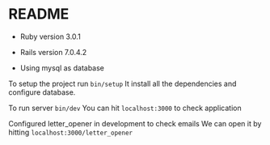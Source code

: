 # README

- Ruby version
  3.0.1

- Rails version
  7.0.4.2

* Using mysql as database

To setup the project run `bin/setup`
It install all the dependencies and configure database.

To run server `bin/dev`
You can hit `localhost:3000` to check application

Configured letter_opener in development to check emails
We can open it by hitting `localhost:3000/letter_opener`
